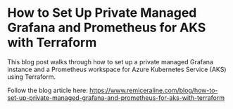 # How to Set Up Private Managed Grafana and Prometheus for AKS with Terraform

This blog post walks through how to set up a private managed Grafana instance and a Prometheus workspace for Azure Kubernetes Service (AKS) using Terraform.

Follow the blog article here: https://www.remiceraline.com/blog/how-to-set-up-private-managed-grafana-and-prometheus-for-aks-with-terraform
